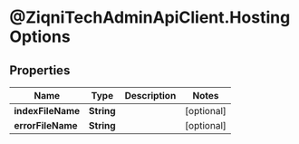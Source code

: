 # @ZiqniTechAdminApiClient.HostingOptions

## Properties

Name | Type | Description | Notes
------------ | ------------- | ------------- | -------------
**indexFileName** | **String** |  | [optional] 
**errorFileName** | **String** |  | [optional] 


